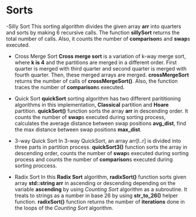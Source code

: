 # Sorts
-Silly Sort
This sorting algorithm divides the given array **arr** into quarters and sorts by making 6 recursive calls. The function **sillySort** returns the total number of calls. Also, it counts the number of **comparison**s and **swap**s executed.

- Cross Merge Sort
**Cross merge sort**  is a variation of k-way merge sort, where **k is 4** and the partitions are merged in a different order. First quarter is merged with third quarter and second quarter is merged with fourth quarter. Then, these merged arrays are merged. **crossMergeSort** returns the number of calls of **crossMergeSort()**. Also, the function traces the number of **comparison**s executed.

- Quick Sort
**quickSort** sorting algorithm has two different parititioning algorithms in this implementation, **Classical** partition and **Hoare** partition. **quickSort()** function sorts the array **arr** in descending order. It counts the number of **swap**s executed during sorting process, calculates the average distance between swap positions **avg_dist**, find the max distance between swap positions **max_dist**.

- 3-way Quick Sort
In 3-way QuickSort, an array arr[l..r] is divided into three parts in partition process. **quickSort3()** function sorts the array in descending order, counts the number of **swap**s executed during sorting process and counts the number of **comparison**s executed during sorting proccess. 

- Radix Sort
In this **Radix Sort** algorithm, **radixSort()** function sorts given array **std::string arr** in ascending or descending depending on the variable **ascending** by using *Counting Sort* algorithm as a subroutine. It treats to strings as a number in base 26 by using **str_to_26()** helper function. **radixSort()** function returns the number of **iterations** done in the loops of the *Counting Sort* algorithm.
